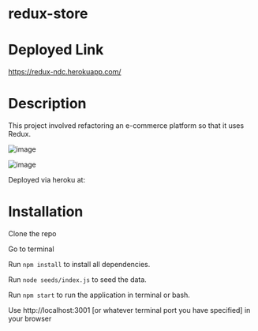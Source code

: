 # redux-store
 
# Deployed Link
https://redux-ndc.herokuapp.com/

 
# Description
This project involved refactoring an e-commerce platform so that it uses Redux.
  
 ![image](https://user-images.githubusercontent.com/88639772/152074742-58d903f5-2e02-4044-888a-cbaf263c140b.png)
  
 ![image](https://user-images.githubusercontent.com/88639772/152074901-e0946745-b3b9-4fd6-8f5c-1126d587b2f4.png)
  
 Deployed via heroku at: 

      
  # Installation
  Clone the repo 
  
  Go to terminal
  
  Run `npm install` to install all dependencies.
  
  Run `node seeds/index.js` to seed the data.
  
  Run `npm start` to run the application in terminal or bash.
  
  Use http://localhost:3001 [or whatever terminal port you have specified] in your browser
